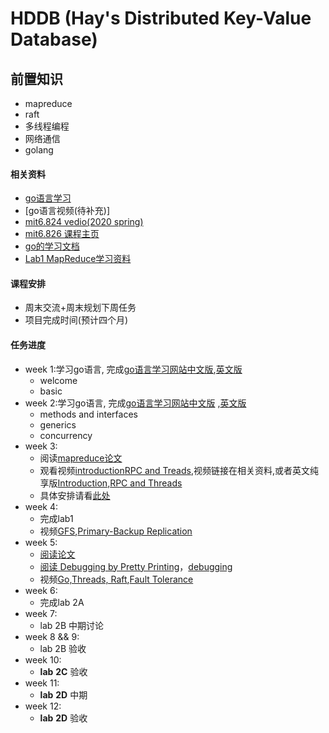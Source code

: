 # HDDB (Hay's Distributed Key-Value Database)

## 前置知识
- mapreduce
- raft
- 多线程编程
- 网络通信
- golang

#### 相关资料
- [go语言学习](http://tour.golang.org/)
- [go语言视频(待补充)]
- [mit6.824 vedio(2020 spring)](https://www.bilibili.com/video/BV1R7411t71W?vd_source=8594cd729a8f1cff6cfd490313207225)
- [mit6.826 课程主页](http://nil.csail.mit.edu/6.824/2022/)
- [go的学习文档](https://go-zh.org/doc/)
- [Lab1 MapReduce学习资料](https://blog.csdn.net/qq_55193018/article/details/129806921)

#### 课程安排
- 周末交流+周末规划下周任务
- 项目完成时间(预计四个月)

#### 任务进度
- week 1:学习go语言, 完成[go语言学习网站中文版](https://tour.go-zh.org/),[英文版](http://tour.golang.org/)
    - welcome
    - basic
- week 2:学习go语言, 完成[go语言学习网站中文版](https://tour.go-zh.org/) ,[英文版](http://tour.golang.org/)
    - methods and interfaces
    - generics
    - concurrency
- week 3:
    - 阅读[mapreduce论文](http://nil.csail.mit.edu/6.824/2020/papers/mapreduce.pdf)
    - 观看视频[introduction](https://www.bilibili.com/video/BV1R7411t71W/?spm_id_from=333.337.search-card.all.click&vd_source=a912564ce39dd445bed737a1016129a2)[RPC and Treads](https://www.bilibili.com/video/BV1R7411t71W?p=2&vd_source=a912564ce39dd445bed737a1016129a2),视频链接在相关资料,或者英文纯享版[Introduction](http://nil.csail.mit.edu/6.824/2020/video/1.html),[RPC and Threads](http://nil.csail.mit.edu/6.824/2020/video/2.html)
    - 具体安排请看[此处](http://nil.csail.mit.edu/6.824/2020/schedule.html)
- week 4:
    - 完成lab1
    - 视频[GFS](https://www.bilibili.com/video/BV1R7411t71W?p=3&vd_source=a912564ce39dd445bed737a1016129a2),[Primary-Backup Replication](https://www.bilibili.com/video/BV1R7411t71W?p=4&vd_source=a912564ce39dd445bed737a1016129a2)
- week 5:
    - [阅读论文](http://nil.csail.mit.edu/6.824/2022/papers/raft-extended.pdf)
    - [阅读 Debugging by Pretty Printing](https://blog.josejg.com/debugging-pretty/)，[debugging](http://nil.csail.mit.edu/6.824/2022/notes/debugging.pdf)
    - 视频[Go,Threads, Raft](https://www.bilibili.com/video/BV1R7411t71W?p=5&vd_source=a912564ce39dd445bed737a1016129a2),[Fault Tolerance](https://www.bilibili.com/video/BV1R7411t71W?p=6&vd_source=a912564ce39dd445bed737a1016129a2)
- week 6:
    - 完成lab 2A
- week 7:
    - lab 2B 中期讨论
- week 8 && 9:
    - lab 2B 验收
- week 10:
    - **lab** **2C** 验收
- week 11:
    - **lab** **2D** 中期
- week 12:
    - **lab** **2D** 验收
